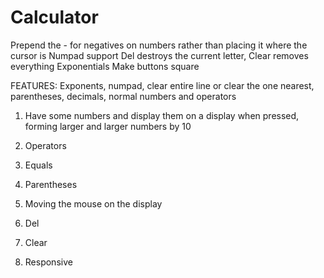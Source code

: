 # Calculator


Prepend the - for negatives on numbers rather than placing it where the cursor is
Numpad support 
Del destroys the current letter, Clear removes everything 
Exponentials
Make buttons square


FEATURES: Exponents, numpad, clear entire line or clear the one nearest, parentheses, decimals, normal numbers and operators


1. Have some numbers and display them on a display when pressed, forming larger and larger numbers by 10
2. Operators
3. Equals 

4. Parentheses
5. Moving the mouse on the display
6. Del
7. Clear
8. Responsive
